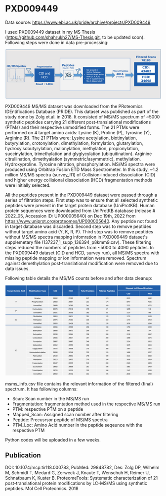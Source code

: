 # PXD009449

Data source: https://www.ebi.ac.uk/pride/archive/projects/PXD009449 

I used PXD009449 dataset in my MS Thesis (https://github.com/shahrukh27/MS-Thesis.git, to be updated soon). Following steps were done in data pre-processing: 

![alt text](https://github.com/shahrukh27/PXD009449/blob/main/data_cleanup.png)

PXD009449 MS/MS dataset was downloaded from the PRoteomics IDEntifications Database (PRIDE). This dataset was published as part of the study done by Zolg et.al. in 2018. It consisted of MS/MS spectrum of ~5000 synthetic peptides carrying 21 different post-translational modifications (PTMs) and their respective unmodified forms. The 21 PTMs were performed on 4 target amino acids: Lysine (K), Proline (P), Tyrosine (Y), Arginine (R). The 21 PTMs were: Lysine acetylation, biotinylation, butyrylation, crotonylation, dimethylation, formylation, glutarylation, hydroxyisobutyrylation, malonylation, methylation, propionylation, succinylation, trimethylation and glyglycylation (ubiquitination). Arginine citrullination, dimethyalation (symmetric/asymmetric), methylation. Hydroxyproline. Tyrosine nitration, phosphorylation. MS/MS spectra were produced using Orbitrap Fusion ETD Mass Spectrometer. In this study, ~1.2 million MS/MS spectra (survey_R1) of Collision-induced dissociation (CID) and higher energy collisional dissociation (HCD) fragmentation methods were initially selected.

All the peptides present in the PXD009449 dataset were passed through a series of filtration steps. First step was to ensure that all selected synthetic peptides were present in the target protein database (UniProtKB). Human protein sequences were downloaded from UniProtKB database (release # 2022_05, Accession ID: UP000005640) on Dec 19th, 2022 from https://www.uniprot.org/proteomes/UP000005640. Any peptide not found in target database was discarded. Second step was to remove peptides without target amino acid (Y, K, R, P). Third step was to remove peptides without MS/MS spectra mapping infomration in PXD009449 dataset's supplemetary file (137237_1_supp_136394_p8kmm9.csv). These filtering steps reduced the numbers of peptides from ~5000 to 4090 peptides. In the PXD009449 dataset (CID and HCD, survey run), all MS/MS spectra with missing peptide mapping or ion information were removed. Spectrum against demethylation post-translational modification were removed due to data issues. 

Following table details the MS/MS counts before and after data cleanup:

![alt text](https://github.com/shahrukh27/PXD009449/blob/main/msms_counts.png)

msms_info.csv file contains the relevant information of the filtered (final) spectrum. It has following columns:

- Scan: Scan number in the MS/MS run
- Fragmentation: fragmentation method used in the respective MS/MS run 
- PTM: respective PTM on a peptide 
- Mapped_Scan: Assigned scan number after filtering
- Peptide: Precusrsor peptide of MS/MS spectra
- PTM_Loc: Amino Acid number in the peptide seqeunce with the respective PTM
          
Python codes will be uploaded in a few weeks.

## Publication

DOI: 10.1074/mcp.tir118.000783, PubMed: 29848782, Des: Zolg DP, Wilhelm M, Schmidt T, Medard G, Zerweck J, Knaute T, Wenschuh H, Reimer U, Schnatbaum K, Kuster B. ProteomeTools: Systematic characterization of 21 post-translational protein modifications by LC-MS/MS using synthetic peptides. Mol Cell Proteomics. 2018
